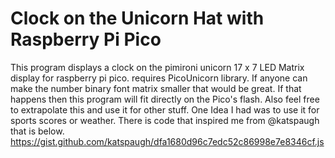 # Clock on the Unicorn Hat with Raspberry Pi Pico

This program displays a clock on the pimironi unicorn 17 x 7 LED Matrix display for raspberry pi pico.
requires PicoUnicorn library. If anyone can make the number binary font matrix smaller that would be great. 
If that happens then this program will fit directly on the Pico's flash. 
Also feel free to extrapolate this and use it for other stuff. One Idea I had was to use it for sports scores or weather.
There is code that inspired me from @katspaugh that is below.
https://gist.github.com/katspaugh/dfa1680d96c7edc52c86998e7e8346cf.js
